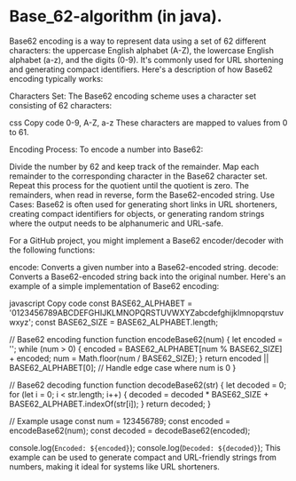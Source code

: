 # Base_62-algorithm (in java).
Base62 encoding is a way to represent data using a set of 62 different characters: the uppercase English alphabet (A-Z), the lowercase English alphabet (a-z), and the digits (0-9). It's commonly used for URL shortening and generating compact identifiers.
Here's a description of how Base62 encoding typically works:

Characters Set: The Base62 encoding scheme uses a character set consisting of 62 characters:

css
Copy code
0-9, A-Z, a-z
These characters are mapped to values from 0 to 61.

Encoding Process: To encode a number into Base62:

Divide the number by 62 and keep track of the remainder.
Map each remainder to the corresponding character in the Base62 character set.
Repeat this process for the quotient until the quotient is zero.
The remainders, when read in reverse, form the Base62-encoded string.
Use Cases: Base62 is often used for generating short links in URL shorteners, creating compact identifiers for objects, or generating random strings where the output needs to be alphanumeric and URL-safe.

For a GitHub project, you might implement a Base62 encoder/decoder with the following functions:

encode: Converts a given number into a Base62-encoded string.
decode: Converts a Base62-encoded string back into the original number.
Here's an example of a simple implementation of Base62 encoding:

javascript
Copy code
const BASE62_ALPHABET = '0123456789ABCDEFGHIJKLMNOPQRSTUVWXYZabcdefghijklmnopqrstuvwxyz';
const BASE62_SIZE = BASE62_ALPHABET.length;

// Base62 encoding function
function encodeBase62(num) {
    let encoded = '';
    while (num > 0) {
        encoded = BASE62_ALPHABET[num % BASE62_SIZE] + encoded;
        num = Math.floor(num / BASE62_SIZE);
    }
    return encoded || BASE62_ALPHABET[0]; // Handle edge case where num is 0
}

// Base62 decoding function
function decodeBase62(str) {
    let decoded = 0;
    for (let i = 0; i < str.length; i++) {
        decoded = decoded * BASE62_SIZE + BASE62_ALPHABET.indexOf(str[i]);
    }
    return decoded;
}

// Example usage
const num = 123456789;
const encoded = encodeBase62(num);
const decoded = decodeBase62(encoded);

console.log(`Encoded: ${encoded}`);
console.log(`Decoded: ${decoded}`);
This example can be used to generate compact and URL-friendly strings from numbers, making it ideal for systems like URL shorteners.
